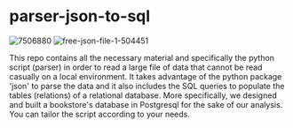 # parser-json-to-sql

![7506880](https://github.com/EleniNeti/parser-json-to-sql/assets/131956623/c5b6ec59-0fc0-4982-8f7e-bcabef684733)     ![free-json-file-1-504451](https://github.com/EleniNeti/parser-json-to-sql/assets/131956623/5a2d0984-896d-43ef-a58f-3a37c48fba66)
   


This repo contains all the necessary material and specifically the python script (parser) in order to read a large file of data that cannot be read casually on a local environment. It takes advantage of the python package 'json' to parse the data and it also includes the SQL queries to populate the tables (relations) of a relational database. More specifically, we designed and built a bookstore's database in Postgresql for the sake of our analysis. 
You can tailor the script according to your needs.
